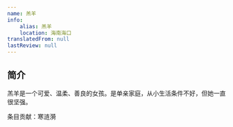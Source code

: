 ```yaml
---
name: 羔羊
info:
    alias: 羔羊
    location: 海南海口
translatedFrom: null
lastReview: null
---
```


## 简介

羔羊是一个可爱、温柔、善良的女孩。是单亲家庭，从小生活条件不好，但她一直很坚强。

条目贡献：寒涟漪
